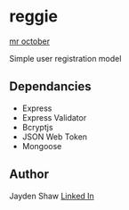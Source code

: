 # reggie
[mr october](https://drawntomlb.com/post/64402208072/36-years-ago-today-mr-october-was-born "Mr October")

Simple user registration model

## Dependancies
* Express 
* Express Validator
* Bcryptjs
* JSON Web Token
* Mongoose

## Author 
Jayden Shaw 
[Linked In](https://www.linkedin.com/in/jayden-shaw)